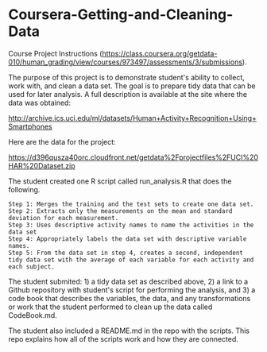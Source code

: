 # Coursera-Getting-and-Cleaning-Data

Course Project Instructions (https://class.coursera.org/getdata-010/human_grading/view/courses/973497/assessments/3/submissions).

The purpose of this project is to demonstrate student's ability to collect, work with, and clean a data set. The goal is to prepare tidy data that can be used for later analysis.
A full description is available at the site where the data was obtained:

http://archive.ics.uci.edu/ml/datasets/Human+Activity+Recognition+Using+Smartphones

Here are the data for the project:

https://d396qusza40orc.cloudfront.net/getdata%2Fprojectfiles%2FUCI%20HAR%20Dataset.zip 

The student created one R script called run_analysis.R that does the following. 

    Step 1: Merges the training and the test sets to create one data set.
    Step 2: Extracts only the measurements on the mean and standard deviation for each measurement. 
    Step 3: Uses descriptive activity names to name the activities in the data set
    Step 4: Appropriately labels the data set with descriptive variable names. 
    Step 5: From the data set in step 4, creates a second, independent tidy data set with the average of each variable for each activity and each subject.

The student submited: 1) a tidy data set as described above, 2) a link to a Github repository with student's script for performing the analysis, and 3) a code book that describes the variables, the data, and any transformations or work that the student performed to clean up the data called CodeBook.md. 

The student also included a README.md in the repo with the scripts. This repo explains how all of the scripts work and how they are connected.  
